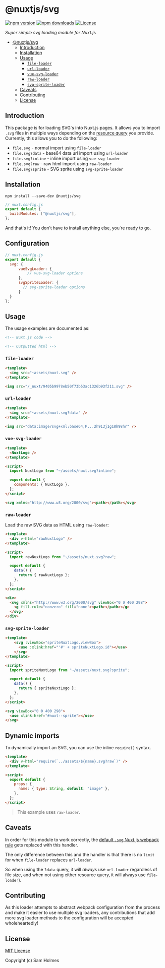 # @nuxtjs/svg

[![npm version][npm-version-src]][npm-version-href]
[![npm downloads][npm-downloads-src]][npm-downloads-href]
[![License][license-src]][license-href]

_Super simple svg loading module for Nuxt.js_

- [@nuxtjs/svg](#nuxtjssvg)
  - [Introduction](#introduction)
  - [Installation](#installation)
  - [Usage](#usage)
    - [`file-loader`](#file-loader)
    - [`url-loader`](#url-loader)
    - [`vue-svg-loader`](#vue-svg-loader)
    - [`raw-loader`](#raw-loader)
    - [`svg-sprite-loader`](#svg-sprite-loader)
  - [Caveats](#caveats)
  - [Contributing](#contributing)
  - [License](#license)

## Introduction

This package is for loading SVG's into Nuxt.js pages. It allows you to import `.svg` files in multiple ways depending on the [resource query](https://webpack.js.org/configuration/module/#rule-resourcequery) you provide. Currently, this allows you to do the following:

- `file.svg` - normal import using `file-loader`
- `file.svg?data` - base64 data url import using `url-loader`
- `file.svg?inline` - inline import using `vue-svg-loader`
- `file.svg?raw` - raw html import using `raw-loader`
- `file.svg?sprite` - SVG sprite using `svg-sprite-loader`

## Installation

```shell
npm install --save-dev @nuxtjs/svg
```

```javascript
// nuxt.config.js
export default {
  buildModules: ["@nuxtjs/svg"],
};
```

And that's it! You don't have to install anything else, you're ready to go.

## Configuration

```javascript
// nuxt.config.js
export default {
  svg: {
      vueSvgLoader: {
          // vue-svg-loader options
      },
      svgSpriteLoader: {
        // svg-sprite-loader options
      }
  }
};
```


## Usage

The usage examples are documented as:

```html
<!-- Nuxt.js code -->
```

```html
<!-- Outputted html -->
```

### `file-loader`

```html
<template>
  <img src="~assets/nuxt.svg" />
</template>
```

```html
<img src="/_nuxt/9405b9978eb50f73b53ac1326b93f211.svg" />
```

### `url-loader`

```html
<template>
  <img src="~assets/nuxt.svg?data" />
</template>
```

```html
<img src="data:image/svg+xml;base64,P...2h913j1g18h98hr" />
```

### `vue-svg-loader`

```html
<template>
  <NuxtLogo />
</template>

<script>
  import NuxtLogo from "~/assets/nuxt.svg?inline";

  export default {
    components: { NuxtLogo },
  };
</script>
```

```html
<svg xmlns="http://www.w3.org/2000/svg"><path></path></svg>
```

### `raw-loader`

Load the raw SVG data as HTML using `raw-loader`:

```html
<template>
  <div v-html="rawNuxtLogo" />
</template>

<script>
  import rawNuxtLogo from "~/assets/nuxt.svg?raw";

  export default {
    data() {
      return { rawNuxtLogo };
    },
  };
</script>
```

```html
<div>
  <svg xmlns="http://www.w3.org/2000/svg" viewBox="0 0 400 298">
    <g fill-rule="nonzero" fill="none"><path></path></g>
  </svg>
</div>
```

### `svg-sprite-loader`

```html
<template>
    <svg :viewBox="spriteNuxtLogo.viewBox">
      <use :xlink:href="'#' + spriteNuxtLogo.id"></use>
    </svg>
</template>

<script>
  import spriteNuxtLogo from "~/assets/nuxt.svg?sprite";

  export default {
    data() {
      return { spriteNuxtLogo };
    },
  };
</script>
```

```html
<svg viewBox="0 0 400 298">
  <use xlink:href="#nuxt--sprite"></use>
</svg>
```

## Dynamic imports

To dynamically import an SVG, you can use the inline `require()` syntax.

```html
<template>
  <div v-html="require(`../assets/${name}.svg?raw`)" />
</template>

<script>
  export default {
    props: {
      name: { type: String, default: "image" },
    },
  };
</script>
```

> This example uses `raw-loader`.

## Caveats

In order for this module to work correctly, the [default `.svg` Nuxt.js webpack rule](https://nuxtjs.org/guide/assets/#webpack) gets replaced with this handler.

The only difference between this and the handler is that there is no `limit` for when `file-loader` replaces `url-loader`.

So when using the `?data` query, it will _always_ use `url-loader` regardless of file size, and when not using either resource query, it will always use `file-loader`).

## Contributing

As this loader attempts to abstract webpack configuration from the process and make it easier to use multiple svg loaders, any contributions that add more svg loader methods to the configuration will be accepted wholeheartedly!

## License

[MIT License](./LICENSE)

Copyright (c) Sam Holmes

<!-- Badges -->

[npm-version-src]: https://img.shields.io/npm/v/@nuxtjs/svg/latest.svg?style=flat-square
[npm-version-href]: https://npmjs.com/package/@nuxtjs/svg
[npm-downloads-src]: https://img.shields.io/npm/dt/@nuxtjs/svg.svg?style=flat-square
[npm-downloads-href]: https://npmjs.com/package/@nuxtjs/svg
[license-src]: https://img.shields.io/npm/l/@nuxtjs/svg.svg?style=flat-square
[license-href]: https://npmjs.com/package/@nuxtjs/svg
